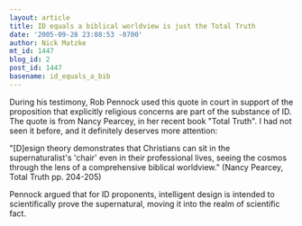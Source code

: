 ```yaml
---
layout: article
title: ID equals a biblical worldview is just the Total Truth
date: '2005-09-28 23:08:53 -0700'
author: Nick Matzke
mt_id: 1447
blog_id: 2
post_id: 1447
basename: id_equals_a_bib
---
```

During his testimony, Rob Pennock used this quote in court in support of the proposition that explicitly religious concerns are part of the substance of ID.  The quote is from Nancy Pearcey, in her recent book "Total Truth".  I had not seen it before, and it definitely deserves more attention:

"\[D\]esign theory demonstrates that Christians can sit in the supernaturalist's 'chair' even in their professional lives, seeing the cosmos through the lens of a comprehensive biblical worldview."  (Nancy Pearcey, Total Truth pp. 204-205)

Pennock argued that for ID proponents, intelligent design is intended to scientifically prove the supernatural, moving it into the realm of scientific fact.
